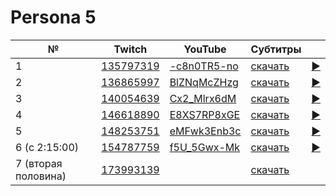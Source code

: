 # Persona 5

| № | Twitch | YouTube | Субтитры | |
| --- | --- | --- | --- | --- |
| 1 | [135797319](https://www.twitch.tv/videos/135797319) | [-c8n0TR5-no](https://www.youtube.com/watch?v=-c8n0TR5-no) | [скачать](../chats/v135797319.ass) | [▶](../src/player.html?v=-c8n0TR5-no&s=135797319) |
| 2 | [136865997](https://www.twitch.tv/videos/136865997) | [BlZNqMcZHzg](https://www.youtube.com/watch?v=BlZNqMcZHzg) | [скачать](../chats/v136865997.ass) | [▶](../src/player.html?v=BlZNqMcZHzg&s=136865997) |
| 3 | [140054639](https://www.twitch.tv/videos/140054639) | [Cx2_Mlrx6dM](https://www.youtube.com/watch?v=Cx2_Mlrx6dM) | [скачать](../chats/v140054639.ass) | [▶](../src/player.html?v=Cx2_Mlrx6dM&s=140054639) |
| 4 | [146618890](https://www.twitch.tv/videos/146618890) | [E8XS7RP8xGE](https://www.youtube.com/watch?v=E8XS7RP8xGE) | [скачать](../chats/v146618890.ass) | [▶](../src/player.html?v=E8XS7RP8xGE&s=146618890) |
| 5 | [148253751](https://www.twitch.tv/videos/148253751) | [eMFwk3Enb3c](https://www.youtube.com/watch?v=eMFwk3Enb3c) | [скачать](../chats/v148253751.ass) | [▶](../src/player.html?v=eMFwk3Enb3c&s=148253751) |
| 6 (с 2:15:00) | [154787759](https://www.twitch.tv/videos/154787759) | [f5U_5Gwx-Mk](https://www.youtube.com/watch?v=f5U_5Gwx-Mk) | [скачать](../chats/v154787759.ass) | [▶](../src/player.html?v=f5U_5Gwx-Mk&s=154787759) |
| 7 (вторая половина) | [173993139](https://www.twitch.tv/videos/173993139) |  | [скачать](../chats/v173993139.ass) |  |

